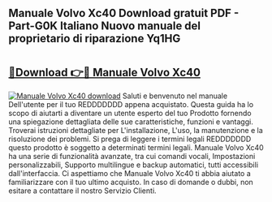 ## Manuale Volvo Xc40 Download gratuit PDF - Part-G0K Italiano Nuovo manuale del proprietario di riparazione Yq1HG

# <h2><a href="http://df91u1e.blite.top/?on=Manuale+Volvo+Xc40">🔗Download 👉🔴 Manuale Volvo Xc40</a></h2>

[![Manuale Volvo Xc40 download](https://i.imgur.com/lujVjoI.png)](http://df91u1e.blite.top/?on=Manuale+Volvo+Xc40)
Saluti e benvenuto nel manuale Dell'utente per il tuo REDDDDDDD appena acquistato. Questa guida ha lo scopo di aiutarti a diventare un utente esperto del tuo Prodotto fornendo una spiegazione dettagliata delle sue caratteristiche, funzioni e vantaggi. Troverai istruzioni dettagliate per L'installazione, L'uso, la manutenzione e la risoluzione dei problemi. Si prega di leggere i termini legali REDDDDDDD questo prodotto è soggetto a determinati termini legali. Manuale Volvo Xc40 ha una serie di funzionalità avanzate, tra cui comandi vocali, Impostazioni personalizzabili, Supporto multilingue e backup automatici, tutti accessibili dall'interfaccia. Ci aspettiamo che Manuale Volvo Xc40 ti abbia aiutato a familiarizzare con il tuo ultimo acquisto. In caso di domande o dubbi, non esitare a contattare il nostro Servizio Clienti.
